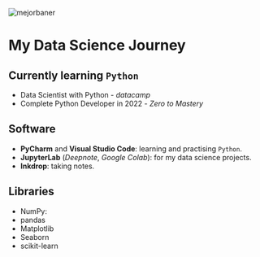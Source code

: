 ![mejorbaner](https://user-images.githubusercontent.com/106767807/171733402-2f997c5d-6137-41d4-9809-b92d11cbfc06.PNG)

# My Data Science Journey

## Currently learning `Python`

* Data Scientist with Python - _datacamp_ 
* Complete Python Developer in 2022 - _Zero to Mastery_ 

## Software
* **PyCharm** and **Visual Studio Code**: learning and practising `Python`.
* **JupyterLab** (_Deepnote_, _Google Colab_): for my data science projects.
* **Inkdrop**: taking notes.

## Libraries

* NumPy:
* pandas
* Matplotlib
* Seaborn
* scikit-learn



